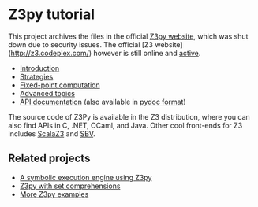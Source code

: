 # Z3py tutorial

This project archives the files in the official [Z3py website](http://rise4fun.com/z3py), which was shut down due to security issues. The official [Z3 website] (http://z3.codeplex.com/) however is still online and [active](https://github.com/Z3Prover/z3).

* [Introduction](http://ericpony.github.io/z3py-tutorial/guide-examples.htm)
* [Strategies](http://ericpony.github.io/z3py-tutorial/strategies-examples.htm)
* [Fixed-point computation](http://ericpony.github.io/z3py-tutorial/fixpoint-examples.htm)
* [Advanced topics](http://ericpony.github.io/z3py-tutorial/advanced-examples.htm)
* [API documentation](http://z3prover.github.io/api/html/namespacez3py.html)  (also available in [pydoc format](http://z3prover.github.io/api/html/z3.html))

The source code of Z3Py is available in the Z3 distribution, where you can also find APIs in C, .NET, OCaml, and Java. Other cool front-ends for Z3 includes [ScalaZ3](https://github.com/epfl-lara/ScalaZ3) and [SBV](https://github.com/LeventErkok/sbv).

## Related projects

* [A symbolic execution engine using Z3py](https://github.com/thomasjball/PyExZ3)
* [Z3py with set comprehensions](https://github.com/sllam/pysetcomp)
* [More Z3py examples](https://github.com/0vercl0k/z3-playground)
